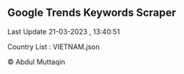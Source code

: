 

## Google Trends Keywords Scraper 
 
Last Update 21-03-2023 , 13:40:51

Country List :
VIETNAM.json



© Abdul Muttaqin 
